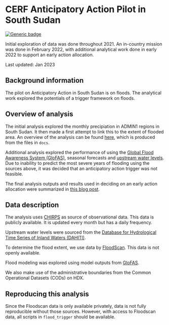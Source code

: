 # CERF Anticipatory Action Pilot in South Sudan

 [![Generic badge](https://img.shields.io/badge/STATUS-ON%20HOLD-%23F2645A)](https://shields.io/) 

 Initial exploration of data was done throughout 2021. An in-country mission was
 done in February 2022, with additional analytical work done in early
 2022 to support an early action allocation.

 Last updated: Jan 2023

 ## Background information

 The pilot on Anticipatory Action in South Sudan is on floods. 
 The analytical work explored the potentials of a trigger framework on floods.
 
 ## Overview of analysis

 The initial analysis explored the monthly precipiation in ADMIN1 regions in South Sudan. 
 It then made a first attempt to link this to the extent of flooded area. 
 An overview of the analysis can be found [here](https://ocha-dap.github.io/pa-anticipatory-action/analyses/ssd/docs/ssd_doc_corr_floodscan_monthlyprecip.html), 
 which is produced from the files in `docs`. 

 Additional analysis explored the performance of using the [Global Flood Awareness System (GloFAS)](https://github.com/OCHA-DAP/pa-anticipatory-action/blob/develop/analyses/ssd/flood_trigger/ssd_glofas_vs_floodscan.md), seasonal forecasts and
 [upstream water levels](https://github.com/OCHA-DAP/pa-anticipatory-action/blob/develop/analyses/ssd/flood_trigger/ssd_dahiti.md). Due to
 inability to predict the most severe years of flooding using the sources above, it was decided that an anticipatory action trigger was not feasible.

The final analysis outputs and results used in deciding on an early action allocation were summarized in [this blog post](https://centre.humdata.org/flood-risks-for-south-sudans-2022-rainy-season/).

 ## Data description

The analysis uses [CHIRPS](https://www.chc.ucsb.edu/data/chirps) as source of observational data. 
This data is publicly available. It is updated every month but has a daily frequency.

Upstream water levels were sourced from the [Database for Hydrological Time Series of Inland Waters (DAHITI)](https://dahiti.dgfi.tum.de/en/).

To determine the flood extent, we use data by [FloodScan](https://www.aer.com/weather-risk-management/floodscan-near-real-time-and-historical-flood-mapping/). This data is not openly available. 

Flood modeling was explored using model outputs from [GloFAS](https://www.globalfloods.eu).

 We also make use of the administrative boundaries from the 
 Common Operational Datasets (CODs) on HDX. 

 ## Reproducing this analysis
Since the Floodscan data is only available privately, data is not fully reproducible without those sources.
However, with access to Floodscan data, all scripts in `flood_trigger` should be available.